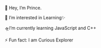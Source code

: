  👋 Hey, I’m Prince.
                            
 👀 I’m interested in Learning✨
 
 🛸I’m currently learning JavaScript and C++ 
 
⚡ Fun fact: I am Curious Explorer
<!---
PrinceTimilsina/PrinceTimilsina is a ✨ special ✨ repository because its `README.md` (this file) appears on your GitHub profile.
You can click the Preview link to take a look at your changes.
--->

